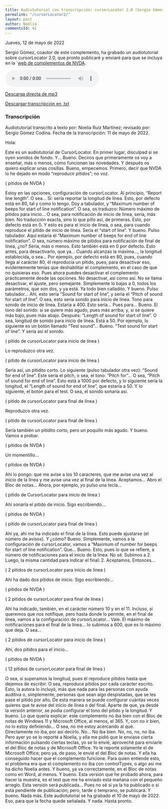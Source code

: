 ```yaml
---
title: Audiotutorial con transcripción: cursorLocator 2.0 (Sergio Gómez)
permalink: "/cursorLocator2/"
layout: post
author: Noelia
commentsId: 41
---
```


<footer>Jueves, 12 de mayo de 2022</footer>

Sergio Gómez, coautor de este complemento, ha grabado un audiotutorial sobre cursorLocator 2.0, que pronto publicaré y enviaré para que se incluya en la `[web de complementos de NVDA](https://addons.nvda-project.org).

<audio controls src="https://drive.google.com/uc?export=download&id=1rFxCtjzey90IKZeAxZzle66nS_0hApKe">Tu navegador no admite audio</audio>

[Descarga directa de mp3](https://drive.google.com/uc?export=download&id=1rFxCtjzey90IKZeAxZzle66nS_0hApKe)

[Descargar transcripción en .txt](https://drive.google.com/uc?export=download&id=1rKCH02tuFtyBFHX4XXmC2qKHsQiIxoar)

### Transcripción

Audiotutorial transcrito a texto por: Noelia Ruiz Martínez; revisado por: Sergio Gómez Codina.
Fecha de la transcripción: 11 de mayo de 2022.

Hola:

Este es un audiotutorial de CursorLocator.
En primer lugar, disculpad si se oyen sonidos de fondo.
Y... Bueno. Deciros que primeramente os voy a enseñar, más o menos, cómo funcionan las novedades. Y después os quiero explicar unas cosillas.
Bueno, empecemos.
Primero, decir que NVDA lo he dejado en modo “reproducir pitidos”; no voz.

( pitidos de NVDA )

Estoy en las opciones, configuración de cursorLocator.
Al principio, “Report line length”. O sea... Sí: sería reportar la longitud de línea. Esto, por defecto está en 80, tal y como lo tengo.
Doy a tabulador, y “Maximum number of beeps for start of line notification”. O sea, os traduzco: Número máximo de pitidos para inicio... O sea, para notificación de inicio de línea, sería, más bien. No traducción exacta, sino lo que pillo así, de primeras.
Esto, por defecto está en 0. Y esto es para el inicio de línea, o sea, para cuando reproduce el pitido de inicio de línea. Sería el “start of line”. Y bueno. Pulso tabulador.
Aquí estaría el “Maximum number of beeps for end of line notification”. O sea, número máximo de pitidos para notificación de final de línea, ¿no? Sería, más o menos. Esto también está en 0 por defecto.
Esto antes, para desactivarlo, que ya... Cuando alcanzas la máxima..., la longitud establecida, o sea... Por ejemplo, por defecto está en 80, pues, cuando llega al carácter 80, él reproducía un pitido, pues, para desactivar eso, evidentemente tenías que deshabilitar el complemento, en el caso de que no quisieras eso.
Pues ahora puedes desactivar el complemento prácticamente desde las opciones. No desactivar, así como así. No se llama desactivar, el ajuste, pero semejante. Simplemente lo bajas a 0, todos los parámetros, que son dos, y ya está. Ya todo bien calladito.
Y bueno. Pulso tabulador...
Ahí, esto sería “Sound for start of line”, y sería el “Pitch of sound for start of line”. O sea, esto sería sonido para inicio de línea. Tono para sonido de inicio de línea. Estaría a 400.
Esto sería... Pues para... Bueno. El tono del sonido: si se quiere más agudo, pues más arriba; y, si se quiere más bajo, pues más abajo.
Después: “Length of sound for start of line”. O sea, longitud de sonido para inicio de línea. Está a 50.
Por ejemplo, lo siguiente es un botón llamado “Test sound”... Bueno. “Test sound for start of line”. Y sería así el sonido.

( pitido de cursorLocator para inicio de línea )

Lo reproduzco otra vez.

( pitido de cursorLocator para inicio de línea )

Sería así, un pitidito corto.
Lo siguiente (pulso tabulador otra vez): “Sound for end of line”. Este sería el pitch, o sea, el tono: “Pitch for”... O sea, “Pitch of sound for end of line”. Esto está a 1000 por defecto, y lo siguiente sería la longitud, el “Length of sound for end of line”, que estaría a 50.
Y lo siguiente, el botón para el test. O sea, el sonido sonaría así.

( pitido de cursorLocator para final de línea )

Reproduzco otra vez.

( pitido de cursorLocator para final de línea )

Sería también un pitidito corto, pero un poquillo más agudo.
Y bueno.
Vamos a probar.

( pitidos de NVDA )

Un momentillo...

( pitidos de NVDA )

Ahí lo pongo: que me avise a los 10 caracteres, que me avise una vez al inicio de la línea y me avise una vez al final de la línea.
Aceptamos...
Abro el Bloc de notas...
Ahora, por ejemplo, yo pulso una tecla...

( pitido de CursorLocator para inicio de línea )

Ahí sonaría el pitido de inicio.
Sigo escribiendo...

( pitidos de NVDA )

( pitido de cursorLocator para final de línea )

Ahí ya, ahí me ha indicado el final de la línea.
Esto puede ajustarse (el número de avisos). Y ¿cómo? Bueno. Simplemente, vamos a la configuración de cursorLocator, vamos a “Maximum of number for beeps for start of line notification”. Que... Bueno. Esto, pues lo que se refiere, a número de notificaciones para el inicio de la línea.
No sé. Subimos a 2.
Luego, la misma cantidad para indicar el final: 2. Aceptamos.
Entonces...

( 2 pitidos de cursorLocator para inicio de línea )

Ahí ha dado dos pitidos de inicio.
Sigo escribiendo...

( pitidos de NVDA )

( 2 pitidos de cursorLocator para final de línea )

Ahí ha indicado, también, en el carácter número 10 y en el 11.
Incluso, si queremos que nos notifique, pero hasta donde lo permite, en el final de línea, vamos a la configuración de cursorLocator... Vale. El máximo de notificaciones para el final de la línea... lo subimos a 600, que es lo máximo que deja.
O sea...

( 2 pitidos de cursorLocator para inicio de línea )

Ahí, dos pitidos para el inicio...

( pitidos de NVDA )

( 12 pitidos de cursorLocator para final de línea )

O sea, si superamos la longitud, pues él reproduce pitidos hasta que dejemos de escribir. O sea, reproduce pitidos por cada carácter escrito.
Esto, la autora lo incluyó, más que nada para las personas con ayuda auditiva o, simplemente, personas que sean algo despistadas, que se les pase el pitido por alto. De esta manera se puede configurar cuántas veces quieres que te avise del inicio de línea o del final. Aparte de que, ya desde la versión anterior, se podía configurar el tono del pitido y la longitud.
Y bueno. Lo que quería explicar: este complemento no iba bien con el Bloc de notas de Windows 11 y Microsoft Office, al menos, el 365. Y, con no ir bien, no lo estoy definiendo... O sea, no me estoy acercando al qué. Directamente no iba, por así decirlo. No... No iba bien. No, no, no, no iba.
Pero ayer yo se lo reporté a Noelia, y ella me pidió que le enviase cierta información pulsando ciertas teclas, yo se lo envié, aproveché para enviarle el del Bloc de notas y de Microsoft Office. Yo le reporté solamente el de Microsoft Office; pero ya, de paso, le envié el del Bloc de notas. Y ella ha conseguido hacer que el complemento funcione.
Para quien entiende esto, el problema era que el complemento no iba con controlTypes, o algo así me ha dicho Noelia antes.
Y bueno, ya va correctamente, en el Bloc de notas como en Word, al menos.
Y bueno. Esta versión que he probado ahora, para hacer la muestra, es el test que me ha enviado esta mañana con el pequeño arreglo. Esta versión será publicada... Pues no sé si ya la ha publicado o si está pendiente de publicación; pero, tarde o temprano, se publicará.
Y bueno. Nada más.
Este audiotutorial se ha grabado el 10 de mayo de 2022.
Eso, para que la fecha quede señalada.
Y nada. Hasta pronto.

